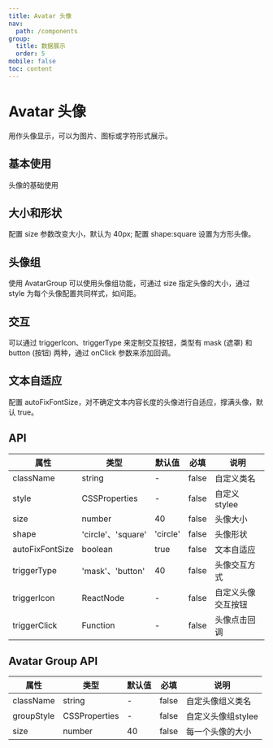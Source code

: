 ```yaml
---
title: Avatar 头像
nav:
  path: /components
group:
  title: 数据展示
  order: 5
mobile: false
toc: content
---
```


# Avatar 头像
用作头像显示，可以为图片、图标或字符形式展示。

## 基本使用

头像的基础使用

<code src="./demos/demo1.tsx"></code>

## 大小和形状

配置 size 参数改变大小，默认为 40px; 配置 shape:square 设置为方形头像。

<code src="./demos/demo2.tsx"></code>

## 头像组

使用 AvatarGroup 可以使用头像组功能，可通过 size 指定头像的大小，通过 style 为每个头像配置共同样式，如间距。

<code src="./demos/demo3.tsx"></code>

## 交互

可以通过 triggerIcon、triggerType 来定制交互按钮，类型有 mask (遮罩) 和 button (按钮) 两种，通过 onClick 参数来添加回调。

<code src="./demos/demo4.tsx"></code>

## 文本自适应

配置 autoFixFontSize，对不确定文本内容长度的头像进行自适应，撑满头像，默认 true。

<code src="./demos/demo5.tsx"></code>

## API

| 属性 | 类型               | 默认值   | 必填 | 说明 |
| ---- | ------------------| -------- | ---- | ---- |
| className | string | - |  false  | 自定义类名
| style | CSSProperties | - |  false  | 自定义stylee
| size | number | 40 |  false  | 头像大小 
| shape | 'circle'、'square' | 'circle' |  false  | 头像形状 
| autoFixFontSize | boolean | true |  false  | 文本自适应 
| triggerType | 'mask'、'button' | 40 |  false  | 头像交互方式 
| triggerIcon | ReactNode | - |  false  | 自定义头像交互按钮 
| triggerClick | Function | - |  false  | 头像点击回调 

## Avatar Group API
| 属性 | 类型               | 默认值   | 必填 | 说明 |
| ---- | ------------------| -------- | ---- | ---- |
| className | string | - |  false  | 自定头像组义类名
| groupStyle | CSSProperties | - |  false  | 自定义头像组stylee
| size | number | 40 |  false  | 每一个头像的大小 